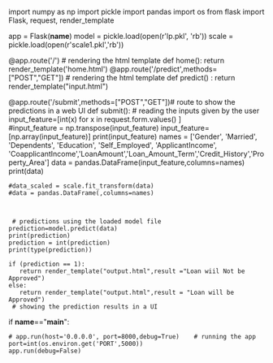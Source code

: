 import numpy as np
import pickle
import pandas
import os
from flask import Flask, request, render_template


app = Flask(__name__)
model = pickle.load(open(r'lp.pkl', 'rb'))
scale = pickle.load(open(r'scale1.pkl','rb'))

@app.route('/') # rendering the html template
def home():
    return render_template('home.html')
@app.route('/predict',methods=["POST","GET"]) # rendering the html template
def predict() :
    return render_template("input.html")

@app.route('/submit',methods=["POST","GET"])# route to show the predictions in a web UI
def submit():
    #  reading the inputs given by the user
    input_feature=[int(x) for x in request.form.values() ]  
    #input_feature = np.transpose(input_feature)
    input_feature=[np.array(input_feature)]
    print(input_feature)
    names = ['Gender', 'Married', 'Dependents', 'Education', 'Self_Employed', 'ApplicantIncome',
       'CoapplicantIncome','LoanAmount','Loan_Amount_Term','Credit_History','Property_Area']
    data = pandas.DataFrame(input_feature,columns=names)
    print(data)
    
    #data_scaled = scale.fit_transform(data)
    #data = pandas.DataFrame(,columns=names)

    

     # predictions using the loaded model file
    prediction=model.predict(data)
    print(prediction)
    prediction = int(prediction)
    print(type(prediction))
   
    if (prediction == 1):
       return render_template("output.html",result ="Loan wiil Not be Approved")
    else:
       return render_template("output.html",result = "Loan will be Approved")
     # showing the prediction results in a UI
if __name__=="__main__":
    
    # app.run(host='0.0.0.0', port=8000,debug=True)    # running the app
    port=int(os.environ.get('PORT',5000))
    app.run(debug=False)
